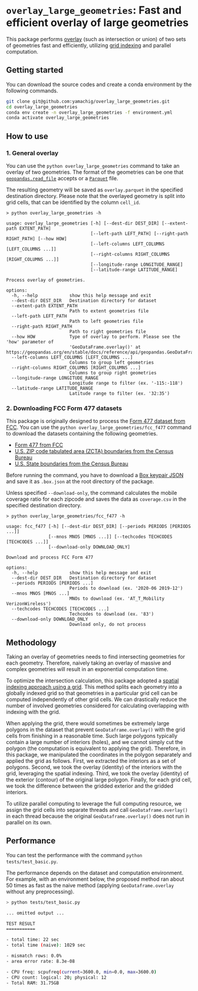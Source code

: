 # `overlay_large_geometries`: Fast and efficient overlay of large geometries

This package performs [overlay](https://geopandas.org/en/stable/docs/user_guide/set_operations.html) (such as intersection or union) of two sets of geometries fast and efficiently, utilizing [grid indexing](https://snorfalorpagus.net/blog/2016/03/13/splitting-large-polygons-for-faster-intersections/) and parallel computation.

## Getting started

You can download the source codes and create a conda environment by the following commands.

```bash
git clone git@github.com:yamachig/overlay_large_geometries.git
cd overlay_large_geometries
conda env create -n overlay_large_geometries -f environment.yml
conda activate overlay_large_geometries
```

## How to use

### 1. General overlay

You can use the `python overlay_large_geometries` command to take an overlay of two geometries. The format of the geometries can be one that [`geopandas.read_file`](https://geopandas.org/en/stable/docs/reference/api/geopandas.read_file.html) accepts or a [`Parquet`](https://geopandas.org/en/stable/docs/reference/api/geopandas.read_parquet.html) file.

The resulting geometry will be saved as `overlay.parquet` in the specified destination directory. Please note that the overlayed geometry is split into grid cells, that can be identified by the column `cell_id`.

```
> python overlay_large_geometries -h

usage: overlay_large_geometries [-h] [--dest-dir DEST_DIR] [--extent-path EXTENT_PATH]
                                [--left-path LEFT_PATH] [--right-path RIGHT_PATH] [--how HOW]
                                [--left-columns LEFT_COLUMNS [LEFT_COLUMNS ...]]
                                [--right-columns RIGHT_COLUMNS [RIGHT_COLUMNS ...]]
                                [--longitude-range LONGITUDE_RANGE]
                                [--latitude-range LATITUDE_RANGE]

Process overlay of geometries.

options:
  -h, --help            show this help message and exit
  --dest-dir DEST_DIR   Destination directory for dataset
  --extent-path EXTENT_PATH
                        Path to extent geometries file
  --left-path LEFT_PATH
                        Path to left geometries file
  --right-path RIGHT_PATH
                        Path to right geometries file
  --how HOW             Type of overlay to perform. Please see the 'how' parameter of
                        'GeoDataFrame.overlay()' at https://geopandas.org/en/stable/docs/reference/api/geopandas.GeoDataFrame.overlay.html
  --left-columns LEFT_COLUMNS [LEFT_COLUMNS ...]
                        Columns to group left geometries
  --right-columns RIGHT_COLUMNS [RIGHT_COLUMNS ...]
                        Columns to group right geometries
  --longitude-range LONGITUDE_RANGE
                        Longitude range to filter (ex. '-115:-118')
  --latitude-range LATITUDE_RANGE
                        Latitude range to filter (ex. '32:35')
```

### 2. Downloading FCC Form 477 datasets

This package is originally designed to process the [Form 477 dataset from FCC](https://www.fcc.gov/mobile-deployment-form-477-data). You can use the `python overlay_large_geometries/fcc_f477` command to download the datasets containing the following geometries.

- [Form 477 from FCC](https://www.fcc.gov/mobile-deployment-form-477-data)
- [U.S. ZIP code tabulated area (ZCTA) boundaries from the Census Bureau](https://catalog.data.gov/dataset/tiger-line-shapefile-2019-2010-nation-u-s-2010-census-5-digit-zip-code-tabulation-area-zcta5-na)
- [U.S. State boundaries from the Census Bureau](https://www.census.gov/geographies/mapping-files/time-series/geo/carto-boundary-file.html)

Before running the command, you have to download a [Box keypair JSON](https://developer.box.com/guides/authentication/jwt/jwt-setup/) and save it as `.box.json` at the root directory of the package.

Unless specified `--download-only`, the command calculates the mobile coverage ratio for each zipcode and saves the data as `coverage.csv` in the specified destination directory.

```
> python overlay_large_geometries/fcc_f477 -h

usage: fcc_f477 [-h] [--dest-dir DEST_DIR] [--periods PERIODS [PERIODS ...]]
                [--mnos MNOS [MNOS ...]] [--techcodes TECHCODES [TECHCODES ...]]
                [--download-only DOWNLOAD_ONLY]

Download and process FCC Form 477

options:
  -h, --help            show this help message and exit
  --dest-dir DEST_DIR   Destination directory for dataset
  --periods PERIODS [PERIODS ...]
                        Periods to download (ex. '2020-06 2019-12')
  --mnos MNOS [MNOS ...]
                        MNOs to download (ex. 'AT_T_Mobility VerizonWireless')
  --techcodes TECHCODES [TECHCODES ...]
                        Techcodes to download (ex. '83')
  --download-only DOWNLOAD_ONLY
                        Download only, do not process
```

## Methodology

Taking an overlay of geometries needs to find intersecting geometries for each geometry. Therefore, naively taking an overlay of massive and complex geometries will result in an exponential computation time.

To optimize the intersection calculation, this package adopted a [spatial indexing approach using a grid](https://snorfalorpagus.net/blog/2016/03/13/splitting-large-polygons-for-faster-intersections/). This method splits each geometry into a globally indexed grid so that geometries in a particular grid cell can be computed independently of other grid cells. We can drastically reduce the number of involved geometries considered for calculating overlapping with indexing with the grid.

When applying the grid, there would sometimes be extremely large polygons in the dataset that prevent `GeoDataframe.overlay()` with the grid cells from finishing in a reasonable time. Such large polygons typically contain a large number of interiors (holes), and we cannot simply cut the polygon (the computation is equivalent to applying the grid). Therefore, in this package, we manipulated the coordinates in the polygon separately and applied the grid as follows. First, we extracted the interiors as a set of polygons. Second, we took the overlay (identity) of the interiors with the grid, leveraging the spatial indexing. Third, we took the overlay (identity) of the exterior (contour) of the original large polygon. Finally, for each grid cell, we took the difference between the gridded exterior and the gridded interiors.

To utilize parallel computing to leverage the full computing resource, we assign the grid cells into separate threads and call `GeoDataframe.overlay()` in each thread because the original `GeoDataframe.overlay()` does not run in parallel on its own.

## Performance

You can test the performance with the command `python tests/test_basic.py`.

The performance depends on the dataset and computation environment. For example, with an environment below, the proposed method ran about 50 times as fast as the naive method (applying `GeoDataframe.overlay` without any preprocessing).

```bash
> python tests/test_basic.py

... omitted output ...

TEST RESULT
===========

- total time: 22 sec
- total time (naive): 1029 sec

- mismatch rows: 0.0%
- area error rate: 8.3e-08

- CPU freq: scpufreq(current=3600.0, min=0.0, max=3600.0)
- CPU count: logical: 20; physical: 12
- Total RAM: 31.75GB
```
